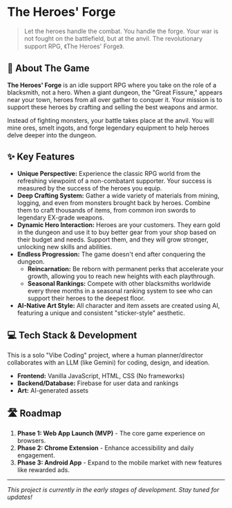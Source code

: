 # The Heroes' Forge

> Let the heroes handle the combat. You handle the forge. Your war is not fought on the battlefield, but at the anvil. The revolutionary support RPG, 《The Heroes' Forge》.

## 📖 About The Game

**The Heroes' Forge** is an idle support RPG where you take on the role of a blacksmith, not a hero. When a giant dungeon, the "Great Fissure," appears near your town, heroes from all over gather to conquer it. Your mission is to support these heroes by crafting and selling the best weapons and armor.

Instead of fighting monsters, your battle takes place at the anvil. You will mine ores, smelt ingots, and forge legendary equipment to help heroes delve deeper into the dungeon.

## ✨ Key Features

- **Unique Perspective:** Experience the classic RPG world from the refreshing viewpoint of a non-combatant supporter. Your success is measured by the success of the heroes you equip.
- **Deep Crafting System:** Gather a wide variety of materials from mining, logging, and even from monsters brought back by heroes. Combine them to craft thousands of items, from common iron swords to legendary EX-grade weapons.
- **Dynamic Hero Interaction:** Heroes are your customers. They earn gold in the dungeon and use it to buy better gear from your shop based on their budget and needs. Support them, and they will grow stronger, unlocking new skills and abilities.
- **Endless Progression:** The game doesn't end after conquering the dungeon.
  - **Reincarnation:** Be reborn with permanent perks that accelerate your growth, allowing you to reach new heights with each playthrough.
  - **Seasonal Rankings:** Compete with other blacksmiths worldwide every three months in a seasonal ranking system to see who can support their heroes to the deepest floor.
- **AI-Native Art Style:** All character and item assets are created using AI, featuring a unique and consistent "sticker-style" aesthetic.

## 💻 Tech Stack & Development

This is a solo "Vibe Coding" project, where a human planner/director collaborates with an LLM (like Gemini) for coding, design, and ideation.

- **Frontend:** Vanilla JavaScript, HTML, CSS (No frameworks)
- **Backend/Database:** Firebase for user data and rankings
- **Art:** AI-generated assets

## 🛣️ Roadmap

1.  **Phase 1: Web App Launch (MVP)** - The core game experience on browsers.
2.  **Phase 2: Chrome Extension** - Enhance accessibility and daily engagement.
3.  **Phase 3: Android App** - Expand to the mobile market with new features like rewarded ads.

---

*This project is currently in the early stages of development. Stay tuned for updates!*
